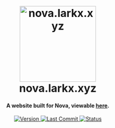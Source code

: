 
<h1 align="center">
  <br>
  <a href="https://nova.larkx.xyz/"><img src="https://media.discordapp.net/attachments/741659143273709588/815692598496329778/astra.png" alt="nova.larkx.xyz" width="200"></a>
  <br>
  nova.larkx.xyz
  <br>
</h1>

<h4 align="center">A website built for Nova, viewable <a href="http://larkx.xyz/" target="_blank">here</a>.</h4>

<p align="center">
  <a href="https://github.com/larkify/">
    <img src="https://img.shields.io/badge/version-2.0-blue?style=for-the-badge"
         alt="Version">
  </a>
  <a href="https://github.com/larkify/nova-website/">
    <img src="https://img.shields.io/github/last-commit/larkify/nova-website?style=for-the-badge"
         alt="Last Commit">
  </a>
  <a href="https://nova.larkx.xyz/">
    <img src="https://img.shields.io/website?down_color=red&down_message=offline&style=for-the-badge&up_color=green&up_message=online&url=https%3A%2F%2Fnova.larkx.xyz%2F"
         alt="Status">
  </a>
</p>
